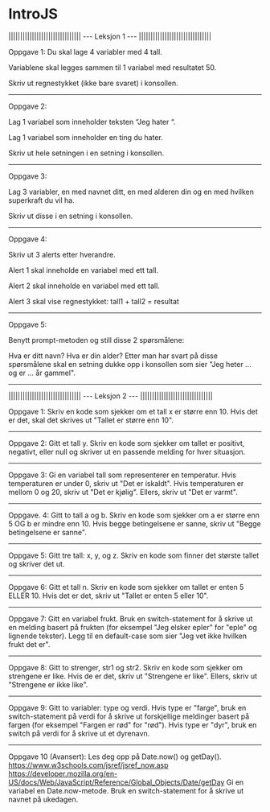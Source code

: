 # IntroJS


|||||||||||||||||||||||||||||||                          ---  Leksjon 1  ---                                         |||||||||||||||||||||||||||||||

Oppgave 1:
Du skal lage 4 variabler med 4 tall.

Variablene skal legges sammen til 1 variabel med resultatet 50.

Skriv ut regnesty​kket (ikke bare svaret) i konsollen.

---------------------------------------------------------------------------------------------------------------

Oppgave 2:

Lag 1 variabel som inneholder teksten “Jeg hater “.

Lag 1 variabel som inneholder en ting du hater.

Skriv ut hele setningen i en setning i konsollen.

 ---------------------------------------------------------------------------------------------------------------

Oppgave 3:

Lag 3 variabler, en med navnet ditt, en med alderen din og en med hvilken superkraft du vil ha.

Skriv ut disse i en setning i konsollen.

 ---------------------------------------------------------------------------------------------------------------

Oppgave 4:

Skriv ut 3 alerts etter hverandre.

Alert 1 skal inneholde en variabel med ett tall.

Alert 2 skal inneholde en variabel med ett tall.

Alert 3 skal vise regnestykket: tall1 + tall2 = resultat

 ---------------------------------------------------------------------------------------------------------------

Oppgave 5:

Benytt prompt-metoden og still disse 2 spørsmålene:

Hva er ditt navn?
Hva er din alder?
Etter man har svart på disse spørsmålene skal en setning dukke opp i konsollen som sier "Jeg heter ... og er ... år gammel". 

----------------------------------------------------------------------------------------------------------------------------------


|||||||||||||||||||||||||||||||                          ---  Leksjon 2  ---                                         |||||||||||||||||||||||||||||||


Oppgave 1:
Skriv en kode som sjekker om et tall x er større enn 10. Hvis det er det, skal det skrives ut "Tallet er større enn 10".

-----------------------------------------------------------------------------------------------------------------------------------------

Oppgave 2:
Gitt et tall y. Skriv en kode som sjekker om tallet er positivt, negativt, eller null og skriver ut en passende melding for hver situasjon.

-----------------------------------------------------------------------------------------------------------------------------------------

Oppgave 3:
Gi en variabel tall som representerer en temperatur. Hvis temperaturen er under 0, skriv ut "Det er iskaldt". Hvis temperaturen er mellom 0 og 20, skriv ut "Det er kjølig". Ellers, skriv ut "Det er varmt".

-----------------------------------------------------------------------------------------------------------------------------------------

Oppgave. 4:
Gitt to tall a og b. Skriv en kode som sjekker om a er større enn 5 OG b er mindre enn 10. Hvis begge betingelsene er sanne, skriv ut "Begge betingelsene er sanne".

-----------------------------------------------------------------------------------------------------------------------------------------

Oppgave 5:
Gitt tre tall: x, y, og z. Skriv en kode som finner det største tallet og skriver det ut.

-----------------------------------------------------------------------------------------------------------------------------------------

Oppgave 6:
Gitt et tall n. Skriv en kode som sjekker om tallet er enten 5 ELLER 10. Hvis det er det, skriv ut "Tallet er enten 5 eller 10".

-----------------------------------------------------------------------------------------------------------------------------------------

Oppgave 7:
Gitt en variabel frukt. Bruk en switch-statement for å skrive ut en melding basert på frukten (for eksempel "Jeg elsker epler" for "eple" og lignende tekster). Legg til en default-case som sier "Jeg vet ikke hvilken frukt det er".

-----------------------------------------------------------------------------------------------------------------------------------------

Oppgave 8:
Gitt to strenger, str1 og str2. Skriv en kode som sjekker om strengene er like. Hvis de er det, skriv ut "Strengene er like". Ellers, skriv ut "Strengene er ikke like".

-----------------------------------------------------------------------------------------------------------------------------------------

Oppgave 9:
Gitt to variabler: type og verdi. Hvis type er "farge", bruk en switch-statement på verdi for å skrive ut forskjellige meldinger basert på fargen (for eksempel "Fargen er rød" for "rød"). Hvis type er "dyr", bruk en switch på verdi for å skrive ut et dyrenavn.

-----------------------------------------------------------------------------------------------------------------------------------------

Oppgave 10 (Avansert):
Les deg opp på Date.now() og getDay(). 
https://www.w3schools.com/jsref/jsref_now.asp
https://developer.mozilla.org/en-US/docs/Web/JavaScript/Reference/Global_Objects/Date/getDay
Gi en variabel en Date.now-metode. 
Bruk en switch-statement for å skrive ut navnet på ukedagen. 